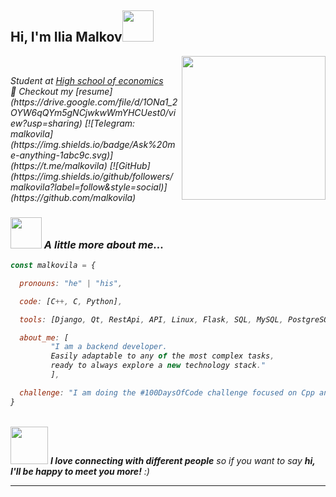 <h2> Hi, I'm Ilia Malkov<img src="https://media.giphy.com/media/mGcNjsfWAjY5AEZNw6/giphy.gif" width="50"></h2>
<img align='right' src="https://media.tenor.com/6JptszQgCnkAAAAi/text-work.gif" width="230">
<br>
<p><em>Student at <a href="https://www.hse.ru/">High school of economics</a></br>
📝 Checkout my [resume](https://drive.google.com/file/d/1ONa1_2OYW6qQYm5gNCjwkwWmYHCUest0/view?usp=sharing)
[![Telegram: malkovila](https://img.shields.io/badge/Ask%20me-anything-1abc9c.svg)](https://t.me/malkovila)
[![GitHub](https://img.shields.io/github/followers/malkovila?label=follow&style=social)](https://github.com/malkovila)


### <img src="https://media.giphy.com/media/VgCDAzcKvsR6OM0uWg/giphy.gif" width="50"> A little more about me...  

```javascript
const malkovila = {

  pronouns: "he" | "his",

  code: [C++, C, Python],

  tools: [Django, Qt, RestApi, API, Linux, Flask, SQL, MySQL, PostgreSQL, Git],

  about_me: [
	     "I am a backend developer.
	     Easily adaptable to any of the most complex tasks,
	     ready to always explore a new technology stack."
	     ],

  challenge: "I am doing the #100DaysOfCode challenge focused on Cpp and Python"
}
```
<br>
<img src="https://media.giphy.com/media/LnQjpWaON8nhr21vNW/giphy.gif" width="60"> <em><b>I love connecting with different people</b> so if you want to say <b>hi, I'll be happy to meet you more!</b> :)</em>

---
